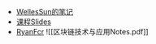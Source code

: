 - [WellesSun的笔记](https://github.com/CSWellesSun/CSNotes/tree/main/%E5%8C%BA%E5%9D%97%E9%93%BE%E6%8A%80%E6%9C%AF%E4%B8%8E%E5%BA%94%E7%94%A8/Note)
- [课程Slides](http://zhenxiao.com/blockchain/)
- [RyanFcr](https://github.com/RyanFcr/Blockchain-Technology-and-Application/blob/main/%E5%8C%BA%E5%9D%97%E9%93%BE%E6%8A%80%E6%9C%AF%E4%B8%8E%E5%BA%94%E7%94%A8Notes.pdf)
	![[区块链技术与应用Notes.pdf]]